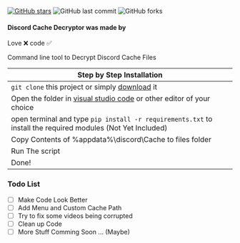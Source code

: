 [![GitHub stars](https://img.shields.io/github/stars/mrpekr/discord-cache-decryptor?color=lime)](https://github.com/mrpekr/discord-cache-decryptor/stargazers) ![GitHub last commit](https://img.shields.io/github/last-commit/mrpekr/discord-cache-decryptor) ![GitHub forks](https://img.shields.io/github/forks/mrpekr/discord-cache-decryptor?color=lime)

#### Discord Cache Decryptor was made by
Love ❌
code ✅

Command line tool to Decrypt Discord Cache Files 

|    Step by Step Installation 		|
| ------------------------------------ 	|
| `git clone` this project or simply [download](https://github.com/mrpekr/discord-cache-decryptor/archive/refs/heads/main.zip) it	|
| Open the folder in [visual studio code](https://code.visualstudio.com/Download#) or other editor of your choice							|
| open terminal and type `pip install -r requirements.txt` to install the required modules (Not Yet Included) 		|
| Copy Contents of %appdata%\discord\Cache to files folder 				|
| Run The script |
| Done! 				|

### Todo List
- [ ] Make Code Look Better
- [ ] Add Menu and Custom Cache Path
- [ ] Try to fix some videos being corrupted 
- [ ] Clean up Code
- [ ] More Stuff Comming Soon ... (Maybe)
